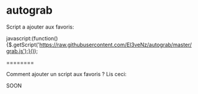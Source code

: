autograb
========

Script a ajouter aux favoris:

javascript:(function(){$.getScript('https://raw.githubusercontent.com/El3veNz/autograb/master/grab.js');}());


========

Comment ajouter un script aux favoris ? Lis ceci: 

SOON
